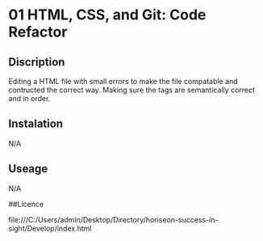 # 01 HTML, CSS, and Git: Code Refactor

## Discription

Editing a HTML file with small errors to make the file compatable and contructed the correct way. Making sure the tags are semantically correct and in order.

## Instalation

N/A

## Useage

N/A

##Licence 

file:///C:/Users/admin/Desktop/Directory/horiseon-success-in-sight/Develop/index.html
